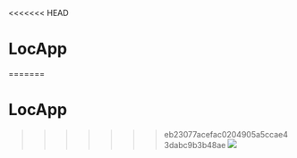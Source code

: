<<<<<<< HEAD
# LocApp

=======
# LocApp
>>>>>>> eb23077acefac0204905a5ccae43dabc9b3b48ae
[![](https://jitpack.io/v/akhilniravath/LocApp.svg)](https://jitpack.io/#akhilniravath/LocApp)
